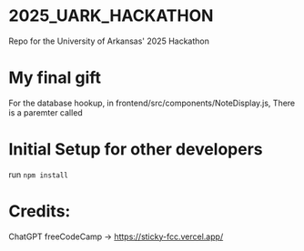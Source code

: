 # 2025_UARK_HACKATHON
Repo for the University of Arkansas' 2025 Hackathon

# My final gift
For the database hookup, in frontend/src/components/NoteDisplay.js,
There is a paremter called 



# Initial Setup for other developers
run `npm install`

# Credits:
ChatGPT
freeCodeCamp -> https://sticky-fcc.vercel.app/
